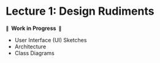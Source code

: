 # Lecture 1: Design Rudiments

**<small>🚧</small>  Work in Progress  <small>🚧</small>**

- User Interface (UI) Sketches
- Architecture
- Class Diagrams
